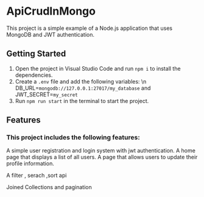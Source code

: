 # ApiCrudInMongo

This project is a simple example of a Node.js application that uses MongoDB and JWT authentication.

## Getting Started

1. Open the project in Visual Studio Code and run `npm i` to install the dependencies.
2. Create a `.env` file and add the following variables: \n DB_URL=`mongodb://127.0.0.1:27017/my_database` and JWT_SECRET=`my_secret`
3. Run `npm run start` in the terminal to start the project.

## Features
### This project includes the following features:

A simple user registration and login system with jwt authentication.
A home page that displays a list of all users.
A page that allows users to update their profile information.

A filter , serach ,sort api 

Joined Collections and pagination


